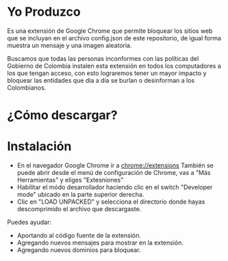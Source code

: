 # Yo Produzco

Es una extensión de Google Chrome que permite bloquear los sitios web que se incluyan en el archivo config.json de este repositorio, de igual forma muestra un mensaje y una imagen aleatoria.

Buscamos que todas las personas inconformes con las políticas del Gobierno de Colombia instalen esta extensión en todos los computadores a los que tengan acceso, con esto lograremos tener un mayor impacto y bloquear las entidades que día a día se burlan o desinforman a los Colombianos.

# ¿Cómo descargar?

# Instalación

- En el navegador Google Chrome ir a [chrome://extensions](chrome://extensions) También se puede abrir desde el menú de configuración de Chrome, vas a "Más Herramientas" y eliges "Extesniones"
- Habilitar el módo desarrollador haciendo clic en el switch "Developer mode" ubicado en la parte superior derecha.
- Clic en "LOAD UNPACKED" y selecciona el directorio donde hayas descomprimido el archivo que descargaste.

Puedes ayudar:

- Aportando al código fuente de la extensión.
- Agregando nuevos mensajes para mostrar en la extensión.
- Agregando nuevos dominios para bloquear.
